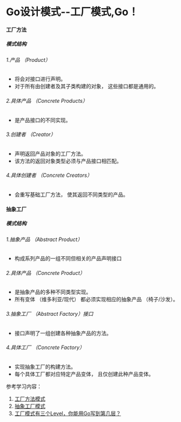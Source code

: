 # Go设计模式--工厂模式,Go！

#### 工厂方法
##### 模式结构

###### 1.产品 （Product） 
+ 将会对接口进行声明。 
+ 对于所有由创建者及其子类构建的对象， 这些接口都是通用的。 
###### 2.具体产品 （Concrete Products） 
+ 是产品接口的不同实现。 
###### 3.创建者 （Creator） 
+ 声明返回产品对象的工厂方法。 
+ 该方法的返回对象类型必须与产品接口相匹配。 
###### 4.具体创建者 （Concrete Creators） 
+ 会重写基础工厂方法， 使其返回不同类型的产品。

#### 抽象工厂
##### 模式结构

###### 1.抽象产品 （Abstract Product）
+ 构成系列产品的一组不同但相关的产品声明接口
###### 2.具体产品 （Concrete Product）
+ 是抽象产品的多种不同类型实现。
+ 所有变体 （维多利亚/现代） 都必须实现相应的抽象产品 （椅子/沙发）。
###### 3.抽象工厂 （Abstract Factory）接口
+ 接口声明了一组创建各种抽象产品的方法。
###### 4.具体工厂 （Concrete Factory）
+ 实现抽象工厂的构建方法。
+ 每个具体工厂都对应特定产品变体， 且仅创建此种产品变体。

参考学习内容：
1. [工厂方法模式](https://refactoringguru.cn/design-patterns/factory-method)
2. [抽象工厂模式](https://refactoringguru.cn/design-patterns/factory-method)
3. [工厂模式有三个Level，你能用Go写到第几层？](https://mp.weixin.qq.com/s?__biz=MzUzNTY5MzU2MA==&mid=2247495992&idx=1&sn=591faf1acfbd5f5aa7f0dbc95506f85c&chksm=fa8320afcdf4a9b965a768e34dff675e754de7e0c9ad95ae3134be1fa4b0990c93c6e8b3162c&scene=178&cur_album_id=2531498848431669249#rd)